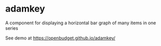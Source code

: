 # adamkey

A component for displaying a horizontal bar graph of many items in one series

See demo at https://openbudget.github.io/adamkey/

